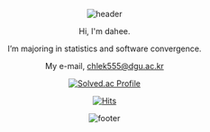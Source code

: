 <div align = center>
    
  ![header](https://capsule-render.vercel.app/api?type=Waving&color=0:20B2AA,50:4682B4,100:20B2AA&height=90&section=header&text=&fontSize=0)
  
  
  
Hi, I'm dahee. 
    
I’m majoring in statistics and software convergence. 
    
My e-mail, chlek555@dgu.ac.kr 
    

[![Solved.ac Profile](http://mazassumnida.wtf/api/generate_badge?boj=chlek555)](https://solved.ac/chlek555)
  
    
[![Hits](https://hits.seeyoufarm.com/api/count/incr/badge.svg?url=https%3A%2F%2Fgithub.com%2Fdaheeda&count_bg=%20B2AA&title_bg=%23000000&icon=github.svg&icon_color=%4682B4&title=HITS&edge_flat=false)](https://hits.seeyoufarm.com)

    
![footer](https://capsule-render.vercel.app/api?type=Waving&color=0:20B2AA,50:4682B4,100:20B2AA&height=90&section=footer&text=&fontSize=0)

